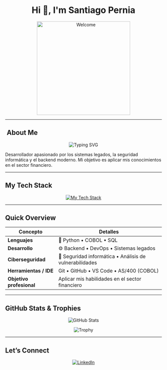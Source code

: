 <h1 align="center">Hi 👋, I'm Santiago Pernia</h1>
<p align="center">
  <img src="https://i.imgur.com/dTYwdG1.gif" alt="Welcome" width="300" />
</p>

---

## ​ About Me
<p align="center">
  <img src="https://readme-typing-svg.herokuapp.com/?lines=Software+Developer+%7C+COBOL,+Python,+SQL+%7C+Cybersecurity+Enthusiast&font=Fira+Code&pause=1000" alt="Typing SVG" />
</p>

Desarrollador apasionado por los sistemas legados, la seguridad informática y el backend moderno. Mi objetivo es aplicar mis conocimientos en el sector financiero.

---

##  My Tech Stack
<p align="center">
  <a href="https://skillicons.dev">
    <img src="https://skillicons.dev/icons?i=python,sql,git,github,html&theme=light&perline=5" alt="My Tech Stack"/>
  </a>
</p>

---

##  Quick Overview

|  Concepto              |  Detalles                                       |
|------------------------|--------------------------------------------------|
| **Lenguajes**          | 🐍 Python • COBOL • SQL                          |
| **Desarrollo**         | ⚙ Backend • DevOps • Sistemas legados           |
| **Ciberseguridad**     | 🔐 Seguridad informática • Análisis de vulnerabilidades |
| **Herramientas / IDE** |  Git • GitHub • VS Code • AS/400 (COBOL)        |
| **Objetivo profesional** |  Aplicar mis habilidades en el sector financiero |

---

##  GitHub Stats & Trophies
<p align="center">
  <img src="https://github-readme-stats.vercel.app/api?username=SantiagoPernia&show_icons=true&hide_border=true" alt="GitHub Stats" />
</p>
<p align="center">
  <img src="https://github-profile-trophy.vercel.app/?username=SantiagoPernia&theme=dark" alt="Trophy" />
</p>

---

##  Let’s Connect
<p align="center">
  <a href="https://www.linkedin.com/in/santiago-pernia/" target="_blank">
    <img alt="LinkedIn" src="https://img.shields.io/badge/LinkedIn-blue?logo=linkedin&style=for-the-badge"/>
  </a>
</p>









